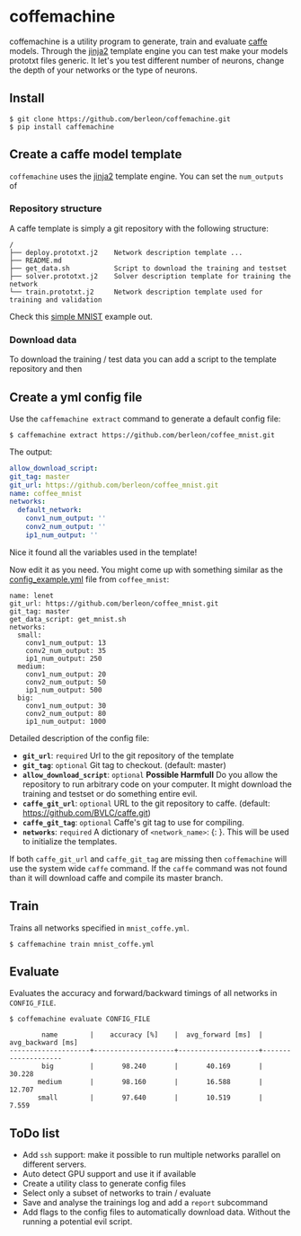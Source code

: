 # coffemachine

coffemachine is a utility program to generate, train and evaluate
[caffe](https://github.com/BVLC/caffe) models. Through the
[jinja2](http://jinja.pocoo.org/) template engine you can test make your
models prototxt files generic. It let's you test different number of neurons,
change the depth of your networks or the type of neurons.

## Install

```shell
$ git clone https://github.com/berleon/coffemachine.git
$ pip install caffemachine
```

## Create a caffe model template

`coffemachine` uses the [jinja2](http://jinja.pocoo.org/) template engine.
You can set the `num_outputs` of

### Repository structure

A caffe template is simply a git repository with the following structure:

```
/
├── deploy.prototxt.j2    Network description template ...
├── README.md
├── get_data.sh           Script to download the training and testset
├── solver.prototxt.j2    Solver description template for training the network
└── train.prototxt.j2     Network description template used for training and validation
```
Check this [simple MNIST](https://github.com/berleon/coffee_mnist.git) example out.

### Download data

To download the training / test data you can add a script to the template repository and
then

## Create a yml config file

Use the `caffemachine extract` command to generate a default config file:

```shell
$ caffemachine extract https://github.com/berleon/coffee_mnist.git
```
The output:
```yaml
allow_download_script:
git_tag: master
git_url: https://github.com/berleon/coffee_mnist.git
name: coffee_mnist
networks:
  default_network:
    conv1_num_output: ''
    conv2_num_output: ''
    ip1_num_output: ''
```
Nice it found all the variables used in the template!

Now edit it as you need. You might come up with something similar as the
[config_example.yml](https://github.com/berleon/coffee_mnist/blob/master/config_example.yml)
file from `coffee_mnist`:
```
name: lenet
git_url: https://github.com/berleon/coffee_mnist.git
git_tag: master
get_data_script: get_mnist.sh
networks:
  small:
    conv1_num_output: 13
    conv2_num_output: 35
    ip1_num_output: 250
  medium:
    conv1_num_output: 20
    conv2_num_output: 50
    ip1_num_output: 500
  big:
    conv1_num_output: 30
    conv2_num_output: 80
    ip1_num_output: 1000
```

Detailed description of the config file:
- **`git_url`**: `required` Url to the git repository of the template
- **`git_tag`**: `optional` Git tag to checkout. (default: master)
- **`allow_download_script`**: `optional` **Possible Harmfull** Do you allow the repository to run
  arbitrary code on your computer. It might download the training and testset or
  do something entire evil.
- **`caffe_git_url`**: `optional` URL to the git repository to caffe. (default: https://github.com/BVLC/caffe.git)
- **`caffe_git_tag`**: `optional` Caffe's git tag to use for compiling.
- **`networks`**: `required` A dictionary of `<network_name>`: {<variable>: <value>}.
  This will be used to initialize the templates.


If both `caffe_git_url` and `caffe_git_tag` are missing then `coffemachine`
will use the system wide `caffe` command. If the `caffe` command was not found than it will
download caffe and compile its master branch.


## Train

Trains all networks specified in `mnist_coffe.yml`.

```shell
$ caffemachine train mnist_coffe.yml
```

## Evaluate

Evaluates the accuracy and forward/backward timings of all networks in
`CONFIG_FILE`.

```shell
$ coffemachine evaluate CONFIG_FILE
```

```
        name        |    accuracy [%]    |  avg_forward [ms]  | avg_backward [ms]
--------------------+--------------------+--------------------+--------------------
        big         |       98.240       |       40.169       |       30.228
       medium       |       98.160       |       16.588       |       12.707
       small        |       97.640       |       10.519       |       7.559
```

## ToDo list

* Add `ssh` support: make it possible to run multiple networks parallel on
  different servers.
* Auto detect GPU support and use it if available
* Create a utility class to generate config files
* Select only a subset of networks to train / evaluate
* Save and analyse the trainings log and add a `report` subcommand
* Add flags to the config files to automatically download data. Without the
  running a potential evil script.
